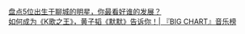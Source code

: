   
[盘点5位出生于聊城的明星，你最看好谁的发展？](http://www.dianyue.me/archives/042/nimrk672cfs730ek/)  
[如何成为《K歌之王》，黄子韬《默默》告诉你！| 『BIG CHART』音乐榜](http://www.dianyue.me/archives/240/3594elernlnn7l8q/)